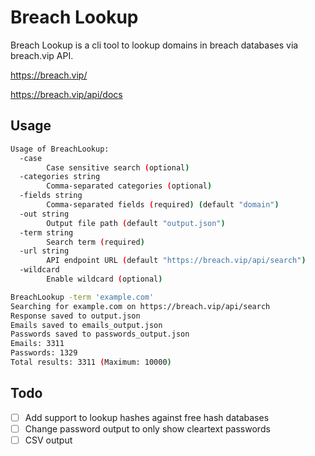 # Breach Lookup

Breach Lookup is a cli tool to lookup domains in breach databases via breach.vip API.

https://breach.vip/

https://breach.vip/api/docs

## Usage

```bash
Usage of BreachLookup:
  -case
        Case sensitive search (optional)
  -categories string
        Comma-separated categories (optional)
  -fields string
        Comma-separated fields (required) (default "domain")
  -out string
        Output file path (default "output.json")
  -term string
        Search term (required)
  -url string
        API endpoint URL (default "https://breach.vip/api/search")
  -wildcard
        Enable wildcard (optional)
```

```bash
BreachLookup -term 'example.com'
Searching for example.com on https://breach.vip/api/search
Response saved to output.json
Emails saved to emails_output.json
Passwords saved to passwords_output.json
Emails: 3311
Passwords: 1329
Total results: 3311 (Maximum: 10000)
```

## Todo

- [ ] Add support to lookup hashes against free hash databases
- [ ] Change password output to only show cleartext passwords
- [ ] CSV output